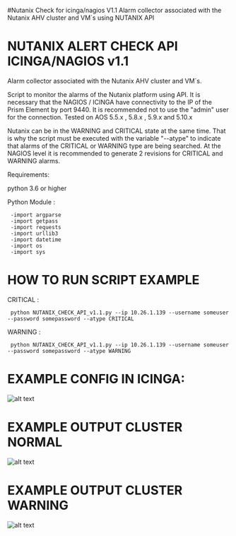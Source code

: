 #Nutanix Check for icinga/nagios V1.1
Alarm collector associated with the Nutanix AHV cluster and VM´s using NUTANIX API

# NUTANIX ALERT CHECK API ICINGA/NAGIOS v1.1

Alarm collector associated with the Nutanix AHV cluster and VM´s.

Script to monitor the alarms of the Nutanix platform using API. It is necessary that the NAGIOS / ICINGA have connectivity to the IP of the Prism Element by port 9440. It is recommended not to use the "admin" user for the connection.
Tested on AOS 5.5.x , 5.8.x , 5.9.x and 5.10.x

Nutanix can be in the WARNING and CRITICAL state at the same time. That is why the script must be executed with the variable "--atype" to indicate that alarms of the CRITICAL or WARNING type are being searched. At the NAGIOS level it is recommended to generate 2 revisions for CRITICAL and WARNING alarms.

Requirements:

python 3.6 or higher

Python Module :

     -import argparse 
     -import getpass 
     -import requests 
     -import urllib3 
     -import datetime 
     -import os 
     -import sys 
     
# HOW TO RUN SCRIPT EXAMPLE
CRITICAL :

     python NUTANIX_CHECK_API_v1.1.py --ip 10.26.1.139 --username someuser --password somepassword --atype CRITICAL

WARNING : 

     python NUTANIX_CHECK_API_v1.1.py --ip 10.26.1.139 --username someuser --password somepassword --atype WARNING


# EXAMPLE CONFIG IN ICINGA:

![alt text](https://github.com/dlira2/Nutanix-check-alarm-for-icinga-nagios/blob/master/HOST_PROFILE_ICINGA.png?raw=true)

# EXAMPLE OUTPUT CLUSTER NORMAL

![alt text](https://github.com/dlira2/Nutanix-check-alarm-for-icinga-nagios/blob/master/NUTANIX_OUTPUT_EXAMPLE%20NO%20ALARM.png?raw=true)

# EXAMPLE OUTPUT CLUSTER WARNING

![alt text](https://github.com/dlira2/Nutanix-check-alarm-for-icinga-nagios/blob/master/NUTANIX_OUTPUT_EXAMPLE_ALARM.png?raw=true)
